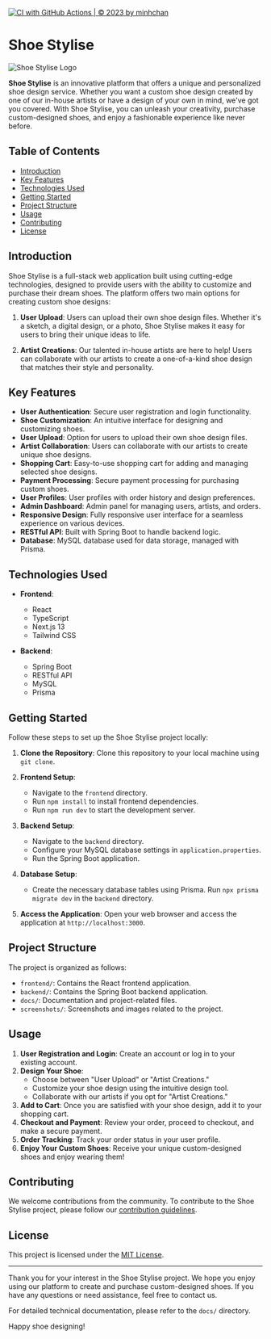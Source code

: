 [![CI with GitHub Actions | © 2023 by minhchan](https://github.com/leecois/shoepee/actions/workflows/CI-BE.yml/badge.svg)](https://github.com/leecois/shoepee/actions/workflows/CI-BE.yml)

# Shoe Stylise

![Shoe Stylise Logo](link_to_logo.png)

**Shoe Stylise** is an innovative platform that offers a unique and personalized shoe design service. Whether you want a custom shoe design created by one of our in-house artists or have a design of your own in mind, we've got you covered. With Shoe Stylise, you can unleash your creativity, purchase custom-designed shoes, and enjoy a fashionable experience like never before.

## Table of Contents

- [Introduction](#introduction)
- [Key Features](#key-features)
- [Technologies Used](#technologies-used)
- [Getting Started](#getting-started)
- [Project Structure](#project-structure)
- [Usage](#usage)
- [Contributing](#contributing)
- [License](#license)

## Introduction

Shoe Stylise is a full-stack web application built using cutting-edge technologies, designed to provide users with the ability to customize and purchase their dream shoes. The platform offers two main options for creating custom shoe designs:

1. **User Upload**: Users can upload their own shoe design files. Whether it's a sketch, a digital design, or a photo, Shoe Stylise makes it easy for users to bring their unique ideas to life.

2. **Artist Creations**: Our talented in-house artists are here to help! Users can collaborate with our artists to create a one-of-a-kind shoe design that matches their style and personality.

## Key Features

- **User Authentication**: Secure user registration and login functionality.
- **Shoe Customization**: An intuitive interface for designing and customizing shoes.
- **User Upload**: Option for users to upload their own shoe design files.
- **Artist Collaboration**: Users can collaborate with our artists to create unique shoe designs.
- **Shopping Cart**: Easy-to-use shopping cart for adding and managing selected shoe designs.
- **Payment Processing**: Secure payment processing for purchasing custom shoes.
- **User Profiles**: User profiles with order history and design preferences.
- **Admin Dashboard**: Admin panel for managing users, artists, and orders.
- **Responsive Design**: Fully responsive user interface for a seamless experience on various devices.
- **RESTful API**: Built with Spring Boot to handle backend logic.
- **Database**: MySQL database used for data storage, managed with Prisma.

## Technologies Used

- **Frontend**:
  - React
  - TypeScript
  - Next.js 13
  - Tailwind CSS

- **Backend**:
  - Spring Boot
  - RESTful API
  - MySQL
  - Prisma

## Getting Started

Follow these steps to set up the Shoe Stylise project locally:

1. **Clone the Repository**: Clone this repository to your local machine using `git clone`.

2. **Frontend Setup**:
   - Navigate to the `frontend` directory.
   - Run `npm install` to install frontend dependencies.
   - Run `npm run dev` to start the development server.

3. **Backend Setup**:
   - Navigate to the `backend` directory.
   - Configure your MySQL database settings in `application.properties`.
   - Run the Spring Boot application.

4. **Database Setup**:
   - Create the necessary database tables using Prisma. Run `npx prisma migrate dev` in the `backend` directory.

5. **Access the Application**: Open your web browser and access the application at `http://localhost:3000`.

## Project Structure

The project is organized as follows:

- `frontend/`: Contains the React frontend application.
- `backend/`: Contains the Spring Boot backend application.
- `docs/`: Documentation and project-related files.
- `screenshots/`: Screenshots and images related to the project.

## Usage

1. **User Registration and Login**: Create an account or log in to your existing account.
2. **Design Your Shoe**:
   - Choose between "User Upload" or "Artist Creations."
   - Customize your shoe design using the intuitive design tool.
   - Collaborate with our artists if you opt for "Artist Creations."
3. **Add to Cart**: Once you are satisfied with your shoe design, add it to your shopping cart.
4. **Checkout and Payment**: Review your order, proceed to checkout, and make a secure payment.
5. **Order Tracking**: Track your order status in your user profile.
6. **Enjoy Your Custom Shoes**: Receive your unique custom-designed shoes and enjoy wearing them!

## Contributing

We welcome contributions from the community. To contribute to the Shoe Stylise project, please follow our [contribution guidelines](CONTRIBUTING.md).

## License

This project is licensed under the [MIT License](LICENSE).

---

Thank you for your interest in the Shoe Stylise project. We hope you enjoy using our platform to create and purchase custom-designed shoes. If you have any questions or need assistance, feel free to contact us.

For detailed technical documentation, please refer to the `docs/` directory.

Happy shoe designing!
